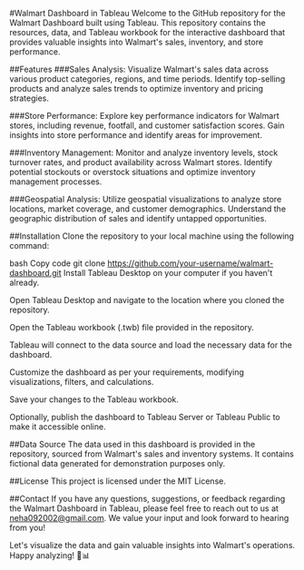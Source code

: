 #Walmart Dashboard in Tableau
Welcome to the GitHub repository for the Walmart Dashboard built using Tableau. This repository contains the resources, data, and Tableau workbook for the interactive dashboard that provides valuable insights into Walmart's sales, inventory, and store performance.

##Features
###Sales Analysis: Visualize Walmart's sales data across various product categories, regions, and time periods. Identify top-selling products and analyze sales trends to optimize inventory and pricing strategies.

###Store Performance: Explore key performance indicators for Walmart stores, including revenue, footfall, and customer satisfaction scores. Gain insights into store performance and identify areas for improvement.

###Inventory Management: Monitor and analyze inventory levels, stock turnover rates, and product availability across Walmart stores. Identify potential stockouts or overstock situations and optimize inventory management processes.

###Geospatial Analysis: Utilize geospatial visualizations to analyze store locations, market coverage, and customer demographics. Understand the geographic distribution of sales and identify untapped opportunities.

##Installation
Clone the repository to your local machine using the following command:

bash
Copy code
git clone https://github.com/your-username/walmart-dashboard.git
Install Tableau Desktop on your computer if you haven't already.

Open Tableau Desktop and navigate to the location where you cloned the repository.

Open the Tableau workbook (.twb) file provided in the repository.

Tableau will connect to the data source and load the necessary data for the dashboard.

Customize the dashboard as per your requirements, modifying visualizations, filters, and calculations.

Save your changes to the Tableau workbook.

Optionally, publish the dashboard to Tableau Server or Tableau Public to make it accessible online.

##Data Source
The data used in this dashboard is provided in the repository, sourced from Walmart's sales and inventory systems. It contains fictional data generated for demonstration purposes only.

##License
This project is licensed under the MIT License.

##Contact
If you have any questions, suggestions, or feedback regarding the Walmart Dashboard in Tableau, please feel free to reach out to us at neha092002@gmail.com. We value your input and look forward to hearing from you!

Let's visualize the data and gain valuable insights into Walmart's operations. Happy analyzing! 🛒📊
